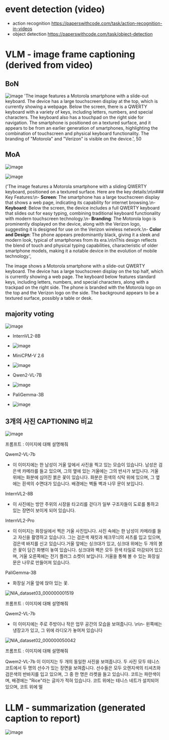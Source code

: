 event detection (video)
==========================
- action recognition 
https://paperswithcode.com/task/action-recognition-in-videos
- object detection
https://paperswithcode.com/task/object-detection

VLM - image frame captioning (derived from video)
==========================

BoN
--------------------
![image](https://github.com/user-attachments/assets/848bf80f-8f2f-4d01-808a-814895961945)
'The image features a Motorola smartphone with a slide-out keyboard. The device has a large touchscreen display at the top, which is currently showing a webpage. Below the screen, there is a QWERTY keyboard with a variety of keys, including letters, numbers, and special characters. The keyboard also has a touchpad on the right side for navigation. The smartphone is positioned on a textured surface, and it appears to be from an earlier generation of smartphones, highlighting the combination of touchscreen and physical keyboard functionality. The branding of "Motorola" and "Verizon" is visible on the device.',
 50
 
MoA
-----------------
![image](https://github.com/user-attachments/assets/5db4180f-9f55-42a3-9c37-47fea0a6f0fc)

![image](https://github.com/user-attachments/assets/593d2c6d-e47d-4323-9463-841923ff625d)

('The image features a Motorola smartphone with a sliding QWERTY keyboard, positioned on a textured surface. Here are the key details:\n\n### Key Features:\n- **Screen**: The smartphone has a large touchscreen display that shows a web page, indicating its capability for internet browsing.\n- **Keyboard**: Below the screen, the device includes a full QWERTY keyboard that slides out for easy typing, combining traditional keyboard functionality with modern touchscreen technology.\n- **Branding**: The Motorola logo is prominently displayed on the device, along with the Verizon logo, suggesting it is designed for use on the Verizon wireless network.\n- **Color and Design**: The phone appears predominantly black, giving it a sleek and modern look, typical of smartphones from its era.\n\nThis design reflects the blend of touch and physical typing capabilities, characteristic of older smartphone models, making it a notable device in the evolution of mobile technology.',

The image shows a Motorola smartphone with a slide-out QWERTY keyboard. The device has a large touchscreen display on the top half, which is currently showing a web page. The keyboard below features standard keys, including letters, numbers, and special characters, along with a trackpad on the right side. The phone is branded with the Motorola logo on the top and the Verizon logo on the side. The background appears to be a textured surface, possibly a table or desk.

majority voting
-------------------
![image](https://github.com/user-attachments/assets/d44645d2-c757-4e0d-8986-bac5491e65fe)

- InternVL2-8B
- ![image](https://github.com/user-attachments/assets/7cbbcf1c-5463-4ca0-92e3-ef7492ba8206)

- MiniCPM-V 2.6
- ![image](https://github.com/user-attachments/assets/175b4fd2-5ff9-4746-982d-d729fecb2071)

- Qwen2-VL-7B
- ![image](https://github.com/user-attachments/assets/e4be103f-e5c9-4476-826d-aa0c2f226657)

- PaliGemma-3B
- ![image](https://github.com/user-attachments/assets/3a6f6cfa-1c51-4f61-b775-8caf1bdd3b0b)

3개의 사진 CAPTIONING 비교
-----------------
![image](https://github.com/user-attachments/assets/41caa1cc-9ae8-42c1-b199-cbe9e4b2aeb2)

프롬프트 : 이미지에 대해 설명해줘

Qwem2-VL-7b
- 이 이미지에는 한 남성이 거울 앞에서 사진을 찍고 있는 모습이 있습니다. 남성은 검은색 카메라를 들고 있으며, 그의 옆에 있는 거울에는 그의 반사가 보입니다. 거울 위에는 화분에 심어진 붉은 꽃이 있습니다. 화분은 흰색의 식탁 위에 있으며, 그 옆에는 흰색의 수면대가 있습니다. 배경에는 벽돌 벽과 나무 문이 보입니다.

InternVL2-8B
- 이 사진에는 방안 주위의 시장을 타고리를 걷다가 일부 구조자들이 도로를 통하고 있는 장면이 보이게 되어 있습니다. 

InternVL2-Pro
- 이 이미지는 화장실에서 찍은 거울 사진입니다. 사진 속에는 한 남성이 카메라를 들고 자신을 촬영하고 있습니다. 그는 검은색 재킷과 체크무늬의 셔츠를 입고 있으며, 검은색 바지를 신고 있습니다.거울 앞에는 싱크대가 있고, 싱크대 위에는 두 개의 붉은 꽃이 담긴 화병이 놓여 있습니다. 싱크대와 벽은 모두 흰색 타일로 마감되어 있으며, 거울 오른쪽에는 전기 플러그 소켓이 보입니다. 거울을 통해 볼 수 있는 화장실 문은 나무로 만들어져 있습니다.

PaliGemma-3B
- 화장실 거울 앞에 앉아 있는 꽃.

![NIA_dataset03_000000001519](https://github.com/user-attachments/assets/d757551f-24d6-401d-aa5a-b7ab55cfac82)

프롬프트 : 이미지에 대해 설명해줘

Qwem2-VL-7b
- 이 이미지에는 주로 주방이나 작은 업무 공간의 모습을 보여줍니다. \n\n- 왼쪽에는 냉장고가 있고, 그 위에 라디오가 놓여져 있습니다

![NIA_dataset02_000000050042](https://github.com/user-attachments/assets/64de671a-1e4b-439c-b379-ed0c4fd26764)

프롬프트 : 이미지에 대해 설명해줘

Qwem2-VL-7b
이 이미지는 두 개의 동일한 사진을 보여줍니다. 두 사진 모두 테니스 코트에서 두 명의 선수가 있는 장면을 보여줍니다. 선수들은 모두 오렌지색의 티셔츠와 검은색의 반바지를 입고 있으며, 그 중 한 명은 라켓을 들고 있습니다. 코트는 파란색이며, 배경에는 "Rice"라는 글자가 적혀 있습니다. 코트 위에는 테니스 네트가 설치되어 있으며, 코트 위에 떨

LLM - summarization (generated caption to report)
====================
![image](https://github.com/user-attachments/assets/1178d8db-a655-429e-bd6a-a77ed87388a4)
